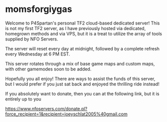 # momsforgiygas
Welcome to P4Spartan's personal TF2 cloud-based dedicated server! This is not my first TF2 server, as I have previously hosted via dedicated, homegrown methods and via VPS, but it is a treat to utilize the array of tools supplied by NFO Servers.

The server will reset every day at midnight, followed by a complete refresh every Wednesday at 6 PM EST.

This server rotates through a mix of base game maps and custom maps, with other gamemodes soon to be added.

Hopefully you all enjoy! There are ways to assist the funds of this server, but I would prefer if you just sat back and enjoyed the thrilling ride instead!

If you absolutely want to donate, then you can at the following link, but it is entirely up to you

https://www.nfoservers.com/donate.pl?force_recipient=1&recipient=joeyschlat2005%40gmail.com
